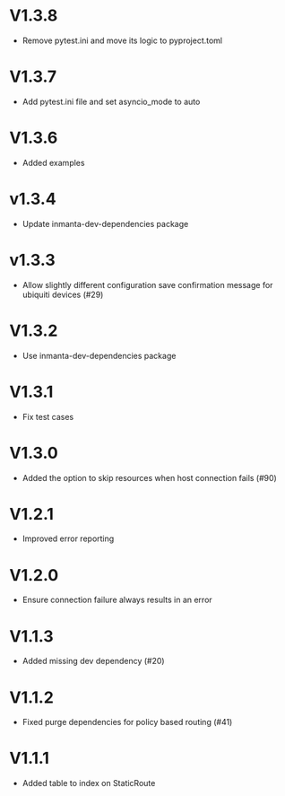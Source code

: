 # V1.3.8
- Remove pytest.ini and move its logic to pyproject.toml

# V1.3.7
- Add pytest.ini file and set asyncio_mode to auto

# V1.3.6
- Added examples

# v1.3.4
- Update inmanta-dev-dependencies package

# v1.3.3
- Allow slightly different configuration save confirmation message for ubiquiti devices (#29)

# V1.3.2
- Use inmanta-dev-dependencies package

# V1.3.1
- Fix test cases

# V1.3.0
- Added the option to skip resources when host connection fails (#90)

# V1.2.1
- Improved error reporting

# V1.2.0
- Ensure connection failure always results in an error

# V1.1.3
- Added missing dev dependency (#20)

# V1.1.2
- Fixed purge dependencies for policy based routing (#41)

# V1.1.1
- Added table to index on StaticRoute
